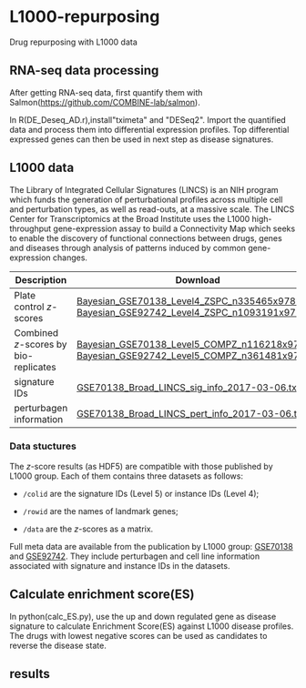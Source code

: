 # L1000-repurposing
Drug repurposing with L1000 data
## RNA-seq data processing 
After getting RNA-seq data, first quantify them with Salmon(https://github.com/COMBINE-lab/salmon). 

In R(DE_Deseq_AD.r),install"tximeta" and "DESeq2". Import the quantified data and process them into differential expression profiles. Top differential expressed genes can then be used in next step as disease signatures.
## L1000 data

The Library of Integrated Cellular Signatures (LINCS) is an NIH program which funds the generation of perturbational profiles across multiple cell and perturbation types, as well as read-outs, at a massive scale. The LINCS Center for Transcriptomics at the Broad Institute uses the L1000 high-throughput gene-expression assay to build a Connectivity Map which seeks to enable the discovery of functional connections between drugs, genes and diseases through analysis of patterns induced by common gene-expression changes.



| Description                               | Download                                      |
| ----------------------------------------- | --------------------------------------------- |
| Plate control *z*-scores                  | [Bayesian_GSE70138_Level4_ZSPC_n335465x978.h5](http://callisto.astro.columbia.edu/files/L1000/Bayesian_GSE70138_Level4_ZSPC_n335465x978.h5)<br>[Bayesian_GSE92742_Level4_ZSPC_n1093191x978.h5](http://callisto.astro.columbia.edu/files/L1000/Bayesian_GSE92742_Level4_ZSPC_n1093191x978.h5)|
| Combined *z*-scores by bio-replicates     | [Bayesian_GSE70138_Level5_COMPZ_n116218x978.h5](http://callisto.astro.columbia.edu/files/L1000/Bayesian_GSE70138_Level5_COMPZ_n116218x978.h5)<br>[Bayesian_GSE92742_Level5_COMPZ_n361481x978.h5](http://callisto.astro.columbia.edu/files/L1000/Bayesian_GSE92742_Level5_COMPZ_n361481x978.h5)|
| signature IDs |[GSE70138_Broad_LINCS_sig_info_2017-03-06.txt.gz](https://www.ncbi.nlm.nih.gov/geo/download/?acc=GSE70138&format=file&file=GSE70138%5FBroad%5FLINCS%5Fsig%5Finfo%5F2017%2D03%2D06%2Etxt%2Egz)|
| perturbagen information  |[GSE70138_Broad_LINCS_pert_info_2017-03-06.txt.gz](https://www.ncbi.nlm.nih.gov/geo/download/?acc=GSE70138&format=file&file=GSE70138%5FBroad%5FLINCS%5Fpert%5Finfo%5F2017%2D03%2D06%2Etxt%2Egz) |



### Data stuctures

The *z*-score results (as HDF5) are compatible with those published by L1000 group. Each of them contains three datasets as follows:

* `/colid` are the signature IDs (Level 5) or instance IDs (Level 4);

* `/rowid` are the names of landmark genes;

* `/data` are the *z*-scores as a matrix.

Full meta data are available from the publication by L1000 group: [GSE70138](https://www.ncbi.nlm.nih.gov/geo/query/acc.cgi?acc=GSE70138) and [GSE92742](https://www.ncbi.nlm.nih.gov/geo/query/acc.cgi?acc=GSE92742). They include perturbagen and cell line information associated with signature and instance IDs in the datasets.


## Calculate enrichment score(ES)
In python(calc_ES.py), use the up and down regulated gene as disease signature to calculate Enrichment Score(ES) against L1000 disease profiles. The drugs with lowest negative scores can be used as candidates to reverse the disease state.

## results

